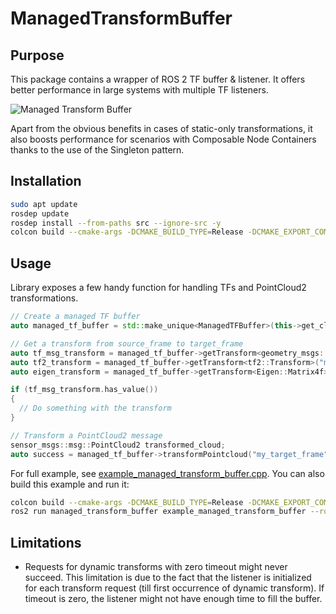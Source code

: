 # ManagedTransformBuffer

## Purpose

This package contains a wrapper of ROS 2 TF buffer & listener. It offers better performance in large systems with multiple TF listeners.

![Managed Transform Buffer](https://github.com/user-attachments/assets/97f472c8-7797-413e-a78b-e86f900797a6)

Apart from the obvious benefits in cases of static-only transformations, it also boosts performance for scenarios with Composable Node Containers thanks to the use of the Singleton pattern.

## Installation

```bash
sudo apt update
rosdep update
rosdep install --from-paths src --ignore-src -y
colcon build --cmake-args -DCMAKE_BUILD_TYPE=Release -DCMAKE_EXPORT_COMPILE_COMMANDS=ON --packages-select managed_transform_buffer
```

## Usage

Library exposes a few handy function for handling TFs and PointCloud2 transformations.

```cpp
// Create a managed TF buffer
auto managed_tf_buffer = std::make_unique<ManagedTFBuffer>(this->get_clock());

// Get a transform from source_frame to target_frame
auto tf_msg_transform = managed_tf_buffer->getTransform<geometry_msgs::msg::TransformStamped>("my_target_frame", "my_source_frame", this->now(), rclcpp::Duration::from_seconds(1));
auto tf2_transform = managed_tf_buffer->getTransform<tf2::Transform>("my_target_frame", "my_source_frame", this->now(), rclcpp::Duration::from_seconds(1));
auto eigen_transform = managed_tf_buffer->getTransform<Eigen::Matrix4f>("my_target_frame", "my_source_frame", this->now(), rclcpp::Duration::from_seconds(1));

if (tf_msg_transform.has_value())
{
  // Do something with the transform
}

// Transform a PointCloud2 message
sensor_msgs::msg::PointCloud2 transformed_cloud;
auto success = managed_tf_buffer->transformPointcloud("my_target_frame", *in_cloud_msg, transformed_cloud, this->now(), rclcpp::Duration::from_seconds(1));
```

For full example, see [example_managed_transform_buffer.cpp](managed_transform_buffer/examples/example_managed_transform_buffer.cpp).
You can also build this example and run it:

```bash
colcon build --cmake-args -DCMAKE_BUILD_TYPE=Release -DCMAKE_EXPORT_COMPILE_COMMANDS=ON -DBUILD_EXAMPLES=On --packages-select managed_transform_buffer
ros2 run managed_transform_buffer example_managed_transform_buffer --ros-args -p target_frame:=my_target_frame -p source_frame:=my_source_frame -r input/cloud:=/my_input_cloud -r output/cloud:=/my_output_cloud
```

## Limitations

- Requests for dynamic transforms with zero timeout might never succeed. This limitation is due to the fact that the listener is initialized for each transform request (till first occurrence of dynamic transform). If timeout is zero, the listener might not have enough time to fill the buffer.
